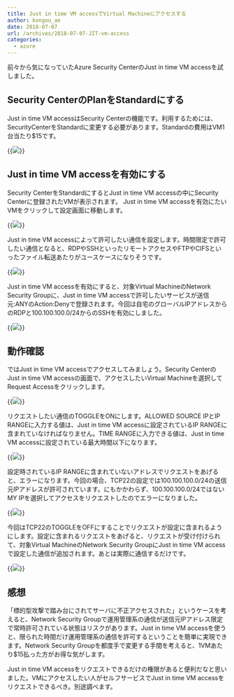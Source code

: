 ```yaml
---
title: Just in time VM accessでVirtual Machineにアクセスする
author: kongou_ae
date: 2018-07-07
url: /archives/2018-07-07-JIT-vm-access
categories:
  - azure
---
```


前々から気になっていたAzure Security CenterのJust in time VM accessを試しました。

## Security CenterのPlanをStandardにする

Just in time VM accessはSecurity Centerの機能です。利用するためには、SecurityCenterをStandardに変更する必要があります。Standardの費用はVM1台当たり$15です。

{{<img src="./../../images/2018-07-07-001.png">}}

## Just in time VM accessを有効にする

Security CenterをStandardにするとJust in time VM accessの中にSecurity Centerに登録されたVMが表示されます。 Just in time VM accessを有効にたいVMをクリックして設定画面に移動します。

{{<img src="./../../images/2018-07-07-002.png">}}

Just in time VM accessによって許可したい通信を設定します。時間限定で許可したい通信となると、RDPやSSHといったリモートアクセスやFTPやCIFSといったファイル転送あたりがユースケースになりそうです。

{{<img src="./../../images/2018-07-07-003.png">}}

Just in time VM accessを有効にすると、対象Virtual MachineのNetwork Security Groupに、Just in time VM accessで許可したいサービスが送信元:ANYのAction:Denyで登録されます。今回は自宅のグローバルIPアドレスからのRDPと100.100.100.0/24からのSSHを有効にしました。

{{<img src="./../../images/2018-07-07-004.png">}}

## 動作確認

ではJust in time VM accessでアクセスしてみましょう。Security CenterのJust in time VM accessの画面で、アクセスしたいVirtual Machineを選択してRequest Accessをクリックします。

{{<img src="./../../images/2018-07-07-005.png">}}

リクエストしたい通信のTOGGLEをONにします。ALLOWED SOURCE IPとIP RANGEに入力する値は、Just in time VM accessに設定されているIP RANGEに含まれていなければなりません。TIME RANGEに入力できる値は、Just in time VM accessに設定されている最大時間以下になります。

{{<img src="./../../images/2018-07-07-006.png">}}

設定時されているIP RANGEに含まれていないアドレスでリクエストをあげると、エラーになります。今回の場合、TCP22の設定では100.100.100.0/24の送信元IPアドレスが許可されています。にもかかわらず、100.100.100.0/24ではないMY IPを選択してアクセスをリクエストしたのでエラーになりました。

{{<img src="./../../images/2018-07-07-007.png">}}

今回はTCP22のTOGGLEをOFFにすることでリクエストが設定に含まれるようにします。設定に含まれるリクエストをあげると、リクエストが受け付けられて、対象Virtual MachineのNetwork Security GroupにJust in time VM accessで設定した通信が追加されます。あとは実際に通信するだけです。

{{<img src="./../../images/2018-07-07-008.png">}}

## 感想

「標的型攻撃で踏み台にされてサーバに不正アクセスされた」というケースを考えると、Network Security Groupで運用管理系の通信が送信元IPアドレス限定で常時許可されている状態はリスクがあります。Just in time VM accessを使うと、限られた時間だけ運用管理系の通信を許可するということを簡単に実現できます。Network Security Groupを都度手で変更する手間を考えると、1VMあたり$15払った方がお得な気がします。

Just in time VM accessをリクエストできるだけの権限があると便利だなと思いました。VMにアクセスしたい人がセルフサービスでJust in time VM accessをリクエストできるべき。別途調べます。

